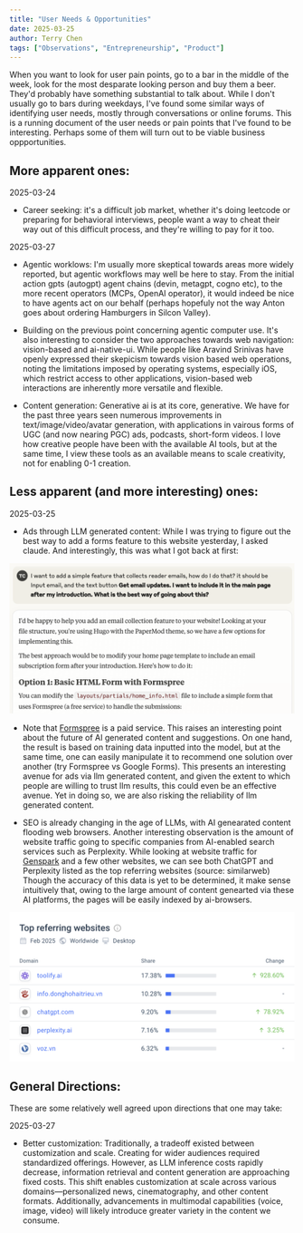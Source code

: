 ```yaml
---
title: "User Needs & Opportunities"
date: 2025-03-25
author: Terry Chen
tags: ["Observations", "Entrepreneurship", "Product"]
---
```


When you want to look for user pain points, go to a bar in the middle of the week, look for the most desparate looking person and buy them a beer. They'd probably have something substantial to talk about. While I don't usually go to bars during weekdays, I've found some similar ways of identifying user needs, mostly through conversations or online forums. This is a running document of the user needs or pain points that I've found to be interesting. Perhaps some of them will turn out to be viable business oppportunities. 

## More apparent ones:

2025-03-24
- Career seeking: it's a difficult job market, whether it's doing leetcode or preparing for behavioral interviews, people want a way to cheat their way out of this difficult process, and they're willing to pay for it too.

2025-03-27
- Agentic worklows: I'm usually more skeptical towards areas more widely reported, but agentic workflows may well be here to stay. From the initial action gpts (autogpt) agent chains (devin, metagpt, cogno etc), to the more recent operators (MCPs, OpenAI operator), it would indeed be nice to have agents act on our behalf (perhaps hopefuly not the way Anton goes about ordering Hamburgers in Silcon Valley). 

- Building on the previous point concerning agentic computer use. It's also interesting to consider the two approaches towards web navigation: vision-based and ai-native-ui. While people like Aravind Srinivas have openly expressed their skepicism towards vision based web operations, noting the limitations imposed by operating systems, especially iOS, which restrict access to other applications, vision-based web interactions are inherently more versatile and flexible. 

- Content generation: Generative ai is at its core, generative. We have for the past three years seen numerous improvements in text/image/video/avatar generation, with applications in vairous forms of UGC (and now nearing PGC) ads, podcasts, short-form videos. I love how creative people have been with the available AI tools, but at the same time, I view these tools as an available means to scale creativity, not for enabling 0-1 creation. 

## Less apparent (and more interesting) ones:

2025-03-25
- Ads through LLM generated content: While I was trying to figure out the best way to add a forms feature to this website yesterday, I asked claude. And interestingly, this was what I got back at first: 

![Claude Recommendation](/images/posts/user-needs/formspree.png)

- Note that [Formspree](https://formspree.io/) is a paid service. This raises an interesting point about the future of AI generated content and suggestions. On one hand, the result is based on training data inputted into the model, but at the same time, one can easily manipulate it to recommend one solution over another (try Formspree vs Google Forms). This presents an interesting avenue for ads via llm generated content, and given the extent to which people are willing to trust llm results, this could even be an effective avenue. Yet in doing so, we are also risking the reliability of llm generated content.

- SEO is already changing in the age of LLMs, with AI genearated content flooding web browsers. Another interesting observation is the amount of website traffic going to specific companies from AI-enabled search services such as Perplexity. While looking at website traffic for [Genspark](https://www.genspark.ai/) and a few other websites, we can see both ChatGPT and Perplexity listed as the top referring websites (source: similarweb) Though the accuracy of this data is yet to be determined, it make sense intuitively that, owing to the large amount of content genearted via these AI platforms, the pages will be easily indexed by ai-browsers. 

![Similarweb Genspark](/images/posts/user-needs/similar-web-genspark.png)

## General Directions: 
These are some relatively well agreed upon directions that one may take: 

2025-03-27
- Better customization: Traditionally, a tradeoff existed between customization and scale. Creating for wider audiences required standardized offerings. However, as LLM inference costs rapidly decrease, information retrieval and content generation are approaching fixed costs. This shift enables customization at scale across various domains—personalized news, cinematography, and other content formats. Additionally, advancements in multimodal capabilities (voice, image, video) will likely introduce greater variety in the content we consume.